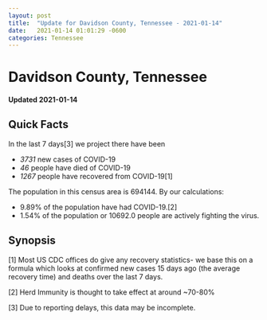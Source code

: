 ```yaml
---
layout: post
title:  "Update for Davidson County, Tennessee - 2021-01-14"
date:   2021-01-14 01:01:29 -0600
categories: Tennessee
---
```


# Davidson County, Tennessee
#### Updated 2021-01-14

## Quick Facts

In the last 7 days[3] we project there have been
- *3731* new cases of COVID-19
- *46* people have died of COVID-19
- *1267* people have recovered from COVID-19[1]

The population in this census area is 694144. By our calculations:
- 9.89% of the population have had COVID-19.[2]
- 1.54% of the population or 10692.0 people are actively fighting the virus.

## Synopsis




[1] Most US CDC offices do give any recovery statistics- we base this on a formula which looks at confirmed new cases
15 days ago (the average recovery time) and deaths over the last 7 days.

[2] Herd Immunity is thought to take effect at around ~70-80%

[3] Due to reporting delays, this data may be incomplete.
 
    
